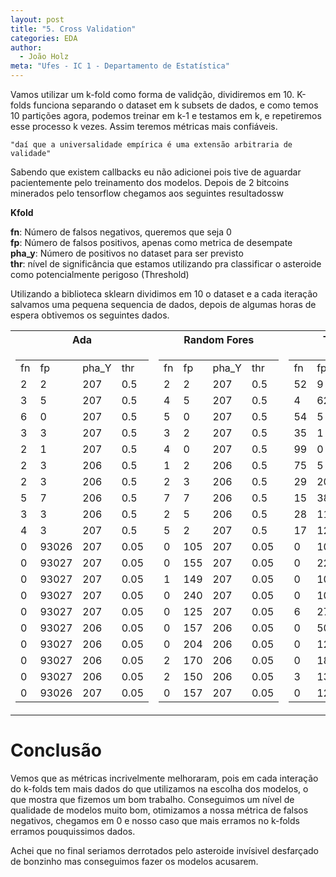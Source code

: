 ```yaml
---
layout: post
title: "5. Cross Validation"
categories: EDA
author:
  - João Holz
meta: "Ufes - IC 1 - Departamento de Estatística"
---
```


Vamos utilizar um k-fold como forma de validção, dividiremos em 10. K-folds funciona separando o dataset em k subsets de dados, e como temos 10 partições agora, podemos treinar em k-1 e testamos em k, e repetiremos esse processo k vezes. Assim teremos métricas mais confiáveis.

    "daí que a universalidade empírica é uma extensão arbitraria de validade"

Sabendo que existem callbacks eu não adicionei pois tive de aguardar pacientemente pelo treinamento dos modelos. Depois de 2 bitcoins minerados pelo tensorflow chegamos aos seguintes resultadossw

**Kfold**

**fn**: Número de falsos negativos, queremos que seja 0  
**fp**: Número de falsos positivos, apenas como metrica de desempate  
**pha_y**: Número de positivos no dataset para ser previsto  
**thr**: nível de significância que estamos utilizando pra classificar o asteroide como potencialmente perigoso (Threshold)

Utilizando a biblioteca sklearn dividimos em 10 o dataset e a cada iteração salvamos uma pequena sequencia de dados, depois de algumas horas de espera obtivemos os seguintes dados.

<table>
<tr><th> Ada </th><th> Random Fores  </th><th> Tensorflow  </th></tr>
<tr><td>

<table><tr><td>fn</td><td>fp</td><td>pha_Y</td><td>thr</td></tr><tr><td>2</td><td>2</td><td>207</td><td>0.5</td></tr><tr><td>3</td><td>5</td><td>207</td><td>0.5</td></tr><tr><td>6</td><td>0</td><td>207</td><td>0.5</td></tr><tr><td>3</td><td>3</td><td>207</td><td>0.5</td></tr><tr><td>2</td><td>1</td><td>207</td><td>0.5</td></tr><tr><td>2</td><td>3</td><td>206</td><td>0.5</td></tr><tr><td>2</td><td>3</td><td>206</td><td>0.5</td></tr><tr><td>5</td><td>7</td><td>206</td><td>0.5</td></tr><tr><td>3</td><td>3</td><td>206</td><td>0.5</td></tr><tr><td>4</td><td>3</td><td>207</td><td>0.5</td></tr><tr><td>0</td><td>93026</td><td>207</td><td>0.05</td></tr><tr><td>0</td><td>93027</td><td>207</td><td>0.05</td></tr><tr><td>0</td><td>93027</td><td>207</td><td>0.05</td></tr><tr><td>0</td><td>93027</td><td>207</td><td>0.05</td></tr><tr><td>0</td><td>93027</td><td>207</td><td>0.05</td></tr><tr><td>0</td><td>93027</td><td>206</td><td>0.05</td></tr><tr><td>0</td><td>93027</td><td>206</td><td>0.05</td></tr><tr><td>0</td><td>93027</td><td>206</td><td>0.05</td></tr><tr><td>0</td><td>93027</td><td>206</td><td>0.05</td></tr><tr><td>0</td><td>93026</td><td>207</td><td>0.05</td></tr></table>

</td><td>

<table><tr><td>fn</td><td>fp</td><td>pha_Y</td><td>thr</td></tr><tr><td>2</td><td>2</td><td>207</td><td>0.5</td></tr><tr><td>4</td><td>5</td><td>207</td><td>0.5</td></tr><tr><td>5</td><td>0</td><td>207</td><td>0.5</td></tr><tr><td>3</td><td>2</td><td>207</td><td>0.5</td></tr><tr><td>4</td><td>0</td><td>207</td><td>0.5</td></tr><tr><td>1</td><td>2</td><td>206</td><td>0.5</td></tr><tr><td>2</td><td>3</td><td>206</td><td>0.5</td></tr><tr><td>7</td><td>7</td><td>206</td><td>0.5</td></tr><tr><td>2</td><td>5</td><td>206</td><td>0.5</td></tr><tr><td>5</td><td>2</td><td>207</td><td>0.5</td></tr><tr><td>0</td><td>105</td><td>207</td><td>0.05</td></tr><tr><td>0</td><td>155</td><td>207</td><td>0.05</td></tr><tr><td>1</td><td>149</td><td>207</td><td>0.05</td></tr><tr><td>0</td><td>240</td><td>207</td><td>0.05</td></tr><tr><td>0</td><td>125</td><td>207</td><td>0.05</td></tr><tr><td>0</td><td>157</td><td>206</td><td>0.05</td></tr><tr><td>0</td><td>204</td><td>206</td><td>0.05</td></tr><tr><td>2</td><td>170</td><td>206</td><td>0.05</td></tr><tr><td>2</td><td>150</td><td>206</td><td>0.05</td></tr><tr><td>0</td><td>157</td><td>207</td><td>0.05</td></tr></table>

</td><td>

<table><tr><td>fn</td><td>fp</td><td>pha_Y</td><td>thr</td></tr><tr><td>52</td><td>9</td><td>207</td><td>0.5</td></tr><tr><td>4</td><td>62</td><td>207</td><td>0.5</td></tr><tr><td>54</td><td>5</td><td>207</td><td>0.5</td></tr><tr><td>35</td><td>1</td><td>207</td><td>0.5</td></tr><tr><td>99</td><td>0</td><td>207</td><td>0.5</td></tr><tr><td>75</td><td>5</td><td>206</td><td>0.5</td></tr><tr><td>29</td><td>20</td><td>206</td><td>0.5</td></tr><tr><td>15</td><td>38</td><td>206</td><td>0.5</td></tr><tr><td>28</td><td>11</td><td>206</td><td>0.5</td></tr><tr><td>17</td><td>12</td><td>207</td><td>0.5</td></tr><tr><td>0</td><td>102</td><td>207</td><td>0.05</td></tr><tr><td>0</td><td>226</td><td>207</td><td>0.05</td></tr><tr><td>0</td><td>106</td><td>207</td><td>0.05</td></tr><tr><td>0</td><td>105</td><td>207</td><td>0.05</td></tr><tr><td>6</td><td>27</td><td>207</td><td>0.05</td></tr><tr><td>0</td><td>50</td><td>206</td><td>0.05</td></tr><tr><td>0</td><td>129</td><td>206</td><td>0.05</td></tr><tr><td>0</td><td>183</td><td>206</td><td>0.05</td></tr><tr><td>3</td><td>136</td><td>206</td><td>0.05</td></tr><tr><td>0</td><td>126</td><td>207</td><td>0.05</td></tr></table>

</td></tr></table>

# Conclusão

Vemos que as métricas incrivelmente melhoraram, pois em cada interação do k-folds tem mais dados do que utilizamos na escolha dos modelos, o que mostra que fizemos um bom trabalho. Conseguimos um nível de qualidade de modelos muito bom,
otimizamos a nossa métrica de falsos negativos, chegamos em 0 e nosso caso que mais erramos no k-folds erramos pouquissimos dados.

Achei que no final seriamos derrotados pelo asteroide invísivel desfarçado de bonzinho mas conseguimos fazer os modelos acusarem.

<!-- | fn  | fp    | pha_Y | thr  |
| --- | ----- | ----- | ---- |
| 2   | 2     | 207   | 0.5  |
| 3   | 5     | 207   | 0.5  |
| 6   | 0     | 207   | 0.5  |
| 3   | 3     | 207   | 0.5  |
| 2   | 1     | 207   | 0.5  |
| 2   | 3     | 206   | 0.5  |
| 2   | 3     | 206   | 0.5  |
| 5   | 7     | 206   | 0.5  |
| 3   | 3     | 206   | 0.5  |
| 4   | 3     | 207   | 0.5  |
| 0   | 93026 | 207   | 0.05 |
| 0   | 93027 | 207   | 0.05 |
| 0   | 93027 | 207   | 0.05 |
| 0   | 93027 | 207   | 0.05 |
| 0   | 93027 | 207   | 0.05 |
| 0   | 93027 | 206   | 0.05 |
| 0   | 93027 | 206   | 0.05 |
| 0   | 93027 | 206   | 0.05 |
| 0   | 93027 | 206   | 0.05 |
| 0   | 93026 | 207   | 0.05 | -->

<!-- | fn  | fp  | pha_Y | thr  |
| --- | --- | ----- | ---- |
| 2   | 2   | 207   | 0.5  |
| 4   | 5   | 207   | 0.5  |
| 5   | 0   | 207   | 0.5  |
| 3   | 2   | 207   | 0.5  |
| 4   | 0   | 207   | 0.5  |
| 1   | 2   | 206   | 0.5  |
| 2   | 3   | 206   | 0.5  |
| 7   | 7   | 206   | 0.5  |
| 2   | 5   | 206   | 0.5  |
| 5   | 2   | 207   | 0.5  |
| 0   | 105 | 207   | 0.05 |
| 0   | 155 | 207   | 0.05 |
| 1   | 149 | 207   | 0.05 |
| 0   | 240 | 207   | 0.05 |
| 0   | 125 | 207   | 0.05 |
| 0   | 157 | 206   | 0.05 |
| 0   | 204 | 206   | 0.05 |
| 2   | 170 | 206   | 0.05 |
| 2   | 150 | 206   | 0.05 |
| 0   | 157 | 207   | 0.05 | -->
